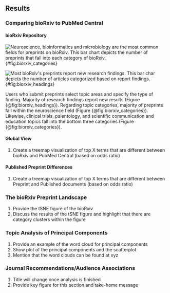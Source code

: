 ## Results

### Comparing bioRxiv to PubMed Central

#### bioRxiv Repository

![
Neuroscience, bioinformatics and microbiology are the most common fields for preprints on bioRxiv.
This bar chart depicts the number of preprints that fall into each category of bioRxiv.
](https://raw.githubusercontent.com/greenelab/annorxiver/35d3ea0de3c9c78e3c524736bbaada00928c88fb/biorxiv/exploratory_data_analysis/output/figures/preprint_category.png){#fig:biorxiv_categories}

![
Most bioRxiv's preprints report new research findings.
This bar char depicts the number of articles categorized based on report findings.
](https://raw.githubusercontent.com/greenelab/annorxiver/94874e0f1e35bd667bf3b7c3dc6416068779444f/biorxiv/exploratory_data_analysis/output/figures/preprint_headings.png){#fig:biorxiv_headings}

Users who submit preprints select topic areas and specify the type of finding.
Majority of research findings report new results (Figure {@fig:biorxiv_headings}).
Regarding topic categories, majority of preprints fall within the neuroscience field (Figure {@fig:biorxiv_categories}).
Likewise, clinical trials, palentology, and scientific communication and education topics fall into the bottom three categories (Figure {@fig:biorxiv_categories}).

#### Global View
1. Create a treemap visualization of top X terms that are different between bioRxiv and PubMed Central (based on odds ratio)

#### Published Preprint Differences
1. Create a treemap visualization of top X terms that are different between Preprint and Published documents (based on odds ratio)

### The bioRxiv Preprint Landscape
1. Provide the tSNE figure of the bioRxiv 
2. Discuss the results of the tSNE figure and highlight that there are category clusters within the figure

### Topic Analysis of Principal Components
1. Provide an example of the word cloud for principal components
2. Show plot of the principal components and the scatterplot
3. Mention that the word clouds can be found at xyz

### Journal Recommendations/Audience Associations
1. Title will change once analysis is finished 
2. Provide key figure for this section and take-home message
